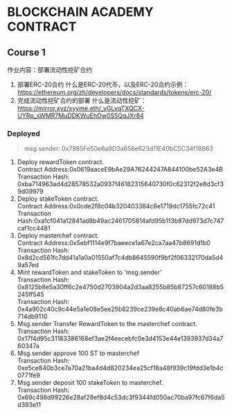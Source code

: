 <!--
 * @Author: YYHaier
 * @Github: https://github.com/yuhai-yang
 * @Date: 2023-03-20 10:29:17
 * @LastEditors: yyhaier
 * @LastEditTime: 2023-03-20 11:34:45
 * @FilePath: /blockchain-academy-contract/README.md
-->
# BLOCKCHAIN ACADEMY CONTRACT

## Course 1
作业内容：部署流动性挖矿合约
1. 部署ERC-20合约
什么是ERC-20代币，以及ERC-20合约示例：https://ethereum.org/zh/developers/docs/standards/tokens/erc-20/
2. 完成流动性挖矿合约的部署
什么是流动性挖矿：https://mirror.xyz/xyyme.eth/_yGLvqTXQCX-UYRp_sWMR7MuDDKWuEhOw0S5QqJXr84

### Deployed
> msg.sender: 0x7985Fe50e6a9D3a658e623d11E40bC5C34f18863
1. Deploy rewardToken contract.  
    Contract Address:0x0619aaceE9bAe29A76244247A844100be52A3e4B  
    Transaction Hash: 0xba714963ad4d28578532a0937f46182315640730f0c62312f2e8d3cf39d09979
2. Deploy stakeToken contract.  
    Contract Address:0x0cde2f8c04b320403384c6e1719dc1755fc72c41  
    Transaction Hash:0xa1cf041a12841ad8b49ac2461705814afd95b113b87dd973d7c747caf1cc4481
3. Deploy masterchef contract.  
   Contract Address:0x5ebf1114e9f7baeece1a67e2ca7aa47b8691d1b0  
   Transaction Hash: 0x8d2cd561fc7dd41a1a0a01550af7c4db8645590f9bf2f06332170da5d49a57ed
4. Mint rewardToken and stakeToken to 'msg.sender'  
   Transaction Hash: 0x8125b8e5a30ff6c2e4750d2703904a2d3aa8255b85b87257c60188b5245ff545  
   Transaction Hash: 0x4a902c40c9c44e5a1e08e5ee25b8239ce239e8c40ab6ae74d80fe3b714db9110
5. Msg.sender Transfer RewardToken to the masterchef contract.  
   Transaction Hash: 0x17f4d95c31183386168ef3ae2f4eecebfc0e3d4153e44e1393937d34a760347a
6. Msg.sender approve 100 ST to masterchef  
   Transaction Hash: 0xe5ce840b3ce7a70a21ba4d4d820234ea25cf18a48f939c19fdd3e1b4c0771fe9
7. Msg.sender deposit 100 stakeToken to masterchef.  
   Transaction Hash: 0x69c498d99226e28af28ef8d4c53dc3f9344fd050ac70ba97fc67f6da5d393e11